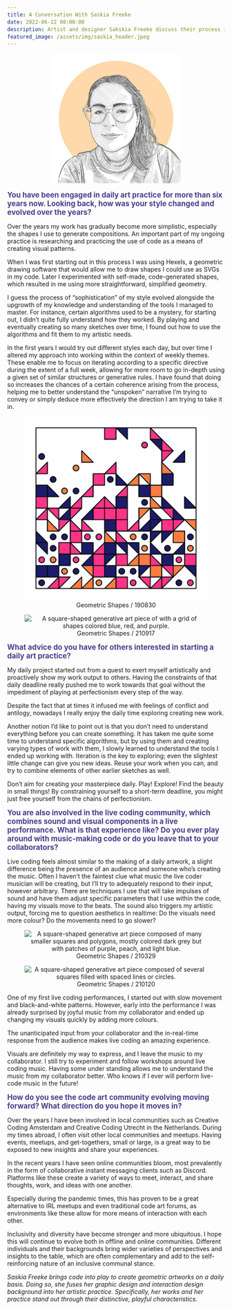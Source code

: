 ```yaml
---
title: A Conversation With Saskia Freeke
date: 2022-06-22 00:00:00
description: Artist and designer Sakskia Freeke discuss their process in creating generative art, including creating a daily practice and the importance of community. Interview by Natalie O’Shea.
featured_image: /assets/img/saskia_header.jpeg
---
```


<p align="center">
  <img height="300" src="../assets/img/faces/saskia.jpg" alt="BBlack and white illustration of a woman with glasses and a ponytail slightly smiling." >
</p>

<span style="font-size:120%"><span style="color:darkslateblue;">**You have been engaged in daily art practice for more than six years now. Looking back, how was your style changed and evolved over the years?**</span></span>

Over the years my work has gradually become more simplistic, especially the shapes I use to generate compositions. An important part of my ongoing practice is researching and practicing the use of code as a means of creating visual patterns.

When I was first starting out in this process I was using Hexels, a geometric drawing software that would allow me to draw shapes I could use as SVGs in my code. Later I experimented with self-made, code-generated shapes, which resulted in me using more straightforward, simplified geometry.

I guess the process of “sophistication” of my style evolved alongside the upgrowth of my knowledge and understanding of the tools I managed to master. For instance, certain algorithms used to be a mystery, for starting out, I didn’t quite fully understand how they worked. By playing and eventually creating so many sketches over time, I found out how to use the algorithms and fit them to my artistic needs.

In the first years I would try out different styles each day, but over time I altered my approach into working within the context of weekly themes. These enable me to focus on iterating according to a specific directive during the extent of a full week, allowing for more room to go in-depth using a given set of similar structures or generative rules. I have found that doing so increases the chances of a certain coherence arising from the process, helping me to better understand the “unspoken” narrative I’m trying to convey or simply deduce more effectively the direction I am trying to take it in.

<center>
<figure>
	<img src="../assets/img/theme/saskia_figure1.jpg" alt="A square-shaped generative art piece of with various squares, circles, and triangles colored pink, purple, and orange.">
	<figcaption>Geometric Shapes / 190830</figcaption>
</figure>
</center>

<center>
<figure>
	<img src="../assets/img/theme/saskia_figure2.jpg" alt="A square-shaped generative art piece of with a grid of shapes colored blue, red, and purple.">
	<figcaption>Geometric Shapes / 210917</figcaption>
</figure>
</center>

<span style="font-size:120%"><span style="color:darkslateblue;">**What advice do you have for others interested in starting a daily art practice?**</span></span>

My daily project started out from a quest to exert myself artistically and proactively show my work output to others. Having the constraints of that daily deadline really pushed me to work towards that goal without the impediment of playing at perfectionism every step of the way.

Despite the fact that at times it infused me with feelings of conflict and antilogy, nowadays I really enjoy the daily time exploring creating new work.

Another notion I’d like to point out is that you don’t need to understand everything before you can create something. It has taken me quite some time to understand specific algorithms, but by using them and creating varying types of work with them, I slowly learned to understand the tools I ended up working with. Iteration is the key to exploring; even the slightest little change can give you new ideas. Reuse your work when you can, and try to combine elements of other earlier sketches as well.

Don’t aim for creating your masterpiece daily. Play! Explore! Find the beauty in small things! By constraining yourself to a short-term deadline, you might just free yourself from the chains of perfectionism.

<span style="font-size:120%"><span style="color:darkslateblue;">**You are also involved in the live coding community, which combines sound and visual components in a live performance. What is that experience like? Do you ever play around with music-making code or do you leave that to your collaborators?**</span></span>

Live coding feels almost similar to the making of a daily artwork, a slight difference being the presence of an audience and someone who’s creating the music. Often I haven’t the faintest clue what music the live coder musician will be creating, but I’ll try to adequately respond to their input, however arbitrary. There are techniques I use that will take impulses of sound and have them adjust specific parameters that I use within the code, having my visuals move to the beats. The sound also triggers my artistic output, forcing me to question aesthetics in realtime: Do the visuals need more colour? Do the movements need to go slower?

<center>
<figure>
	<img src="../assets/img/theme/saskia_figure4.jpg" alt="A square-shaped generative art piece composed of many smaller squares and polygons, mostly colored dark grey but with patches of purple, peach, and light blue.">
	<figcaption>Geometric Shapes / 210329</figcaption>
</figure>
</center>

<center>
<figure>
	<img src="../assets/img/theme/saskia_figure3.jpg" alt="A square-shaped generative art piece composed of several squares filled with spaced lines or circles.">
	<figcaption>Geometric Shapes / 210120</figcaption>
</figure>
</center>

One of my first live coding performances, I started out with slow movement and black-and-white patterns. However, early into the performance I was already surprised by joyful music from my collaborator and ended up changing my visuals quickly by adding more colours.

The unanticipated input from your collaborator and the in-real-time response from the audience makes live coding an amazing experience.

Visuals are definitely my way to express, and I leave the music to my collaborator. I still try to experiment and follow workshops around live coding music. Having some under standing allows me to understand the music from my collaborator better. Who knows if I ever will perform live-code music in the future!

<span style="font-size:120%"><span style="color:darkslateblue;">**How do you see the code art community evolving moving forward? What direction do you hope it moves in?**</span></span>

Over the years I have been involved in local communities such as Creative Coding Amsterdam and Creative Coding Utrecht in the Netherlands. During my times abroad, I often visit other local communities and meetups. Having events, meetups, and get-togethers, small or large, is a great way to be exposed to new insights and share your experiences.

In the recent years I have seen online communities bloom, most prevalently in the form of collaborative instant messaging clients such as Discord. Platforms like these create a variety of ways to meet, interact, and share thoughts, work, and ideas with one another.

Especially during the pandemic times, this has proven to be a great alternative to IRL meetups and even traditional code art forums, as environments like these allow for more means of interaction with each other.

Inclusivity and diversity have become stronger and more ubiquitous. I hope this will continue to evolve both in offline and online communities. Different individuals and their backgrounds bring wider varieties of perspectives and insights to the table, which are often complementary and add to the self-reinforcing nature of an inclusive communal stance.


*Saskia Freeke brings code into play to create geometric artworks on a daily basis. Doing so, she fuses her graphic design and interaction design background into her artistic practice. Specifically, her works and her practice stand out through their distinctive, playful characteristics.*